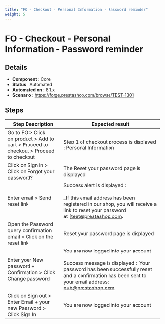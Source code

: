 ```yaml
---
title: "FO - Checkout - Personal Information - Password reminder"
weight: 5
---
```


# FO - Checkout - Personal Information - Password reminder
## Details
* **Component** : Core
* **Status** : Automated
* **Automated on** : 8.1.x
* **Scenario** : https://forge.prestashop.com/browse/TEST-1301

## Steps
| Step Description | Expected result |
| ----- | ----- |
| Go to FO > Click on product > Add to cart > Proceed to checkout > Proceed to checkout | Step 1 of checkout process is displayed : Personal Information |
| Click on Sign in > Click on Forgot your password? | The Reset your password page is displayed |
| Enter email > Send reset link | Success alert is displayed :<br><br>_If this email address has been registered in our shop, you will receive a link to reset your password at [test@prestashop.com.|mailto:test@prestashop.com.]_<br><br>An email "Password query confirmation should be received |
| Open the Password query confirmation email > Click on the reset link | Reset your password page is displayed |
| Enter your New password + Confirmation > Click Change password | You are now logged into your account<br><br>Success message is displayed :  Your password has been successfully reset and a confirmation has been sent to your email address: pub@prestashop.com |
| Click on Sign out > Enter Email + your new Password > Click Sign In | You are now logged into your account |
